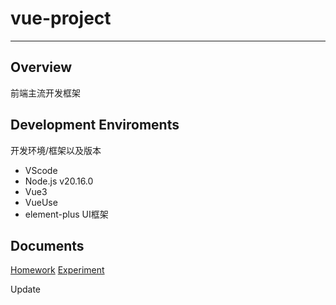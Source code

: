 # vue-project

<hr/>

## Overview

前端主流开发框架

## Development Enviroments

开发环境/框架以及版本

- VScode
- Node.js v20.16.0
- Vue3
- VueUse
- element-plus UI框架

## Documents

[Homework](./homework.md)
[Experiment](./experiment.md)

Update
